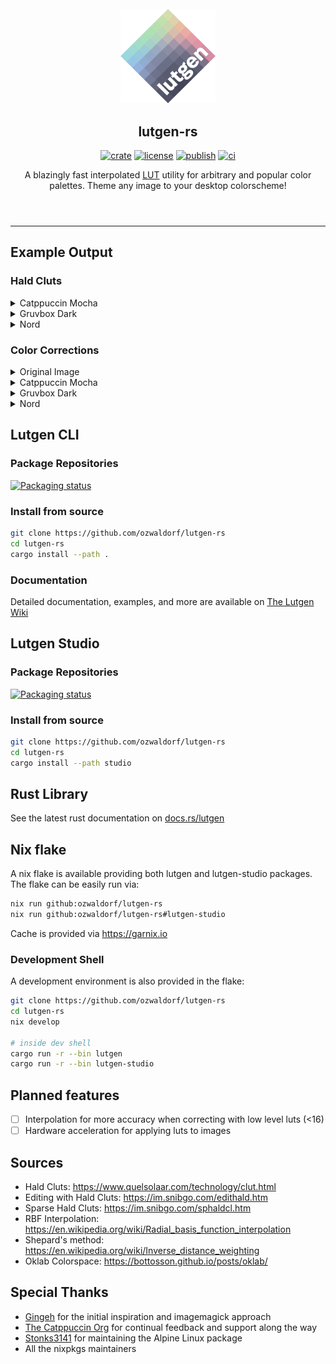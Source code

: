 <header>
    <br>
    <div align="center">
        <img width="30%" src="./crates/studio/assets/logo.png" />
    </div>
    <h2 align="center">lutgen-rs</h2>
    <p align="center">
        <a href="https://github.com/ozwaldorf/lutgen-rs/releases/latest"><img alt="crate" src="https://img.shields.io/github/v/release/ozwaldorf/lutgen-rs?style=for-the-badge" /></a>
        <a href="./LICENSE.md"><img alt="license" src="https://img.shields.io/badge/license-MIT-blue?style=for-the-badge" /></a>
        <a href="https://github.com/ozwaldorf/lutgen-rs/actions/workflows/publish.yml"><img alt="publish" src="https://img.shields.io/github/actions/workflow/status/ozwaldorf/lutgen-rs/publish.yml?label=Publish&style=for-the-badge" /></a>
        <a href="https://garnix.io"><img alt="ci" src="https://img.shields.io/endpoint?url=https%3A%2F%2Fgarnix.io%2Fapi%2Fbadges%2Fozwaldorf%2Flutgen-rs&style=for-the-badge&logo=%20&label=garnix&labelColor=grey" /></a>
    </p>
    <p align="center">
        A blazingly fast interpolated <a href="https://en.wikipedia.org/wiki/3D_lookup_table">LUT</a> utility for arbitrary and popular color palettes. Theme any image to your desktop colorscheme!
    </p>
</header>

---

## Example Output

### Hald Cluts

<details>
    <summary>Catppuccin Mocha</summary>
    <img src="docs/assets/catppuccin-mocha-hald-clut.png" />
</details>
<details>
    <summary>Gruvbox Dark</summary>
    <img src="docs/assets/gruvbox-dark-hald-clut.png" />
</details>
<details>
    <summary>Nord</summary>
    <img src="docs/assets/nord-hald-clut.png" />
</details>

### Color Corrections

<details>
    <summary>Original Image</summary>
    <img src="docs/assets/example-image.jpg" />
</details>
<details>
    <summary>Catppuccin Mocha</summary>
    <img src="docs/assets/catppuccin-mocha.jpg" />
</details>
<details>
    <summary>Gruvbox Dark</summary>
    <img src="docs/assets/gruvbox-dark.jpg" />
</details>
<details>
    <summary>Nord</summary>
    <img src="docs/assets/nord.png" />
</details>

## Lutgen CLI

### Package Repositories

[![Packaging status](https://repology.org/badge/vertical-allrepos/lutgen.svg)](https://repology.org/project/lutgen/versions)

### Install from source

```bash
git clone https://github.com/ozwaldorf/lutgen-rs
cd lutgen-rs
cargo install --path .
```

### Documentation

Detailed documentation, examples, and more are available on [The Lutgen Wiki](https://ozwaldorf.github.io/lutgen-rs)

## Lutgen Studio

### Package Repositories

[![Packaging status](https://repology.org/badge/vertical-allrepos/lutgen-studio.svg)](https://repology.org/project/lutgen-studio/versions)

### Install from source

```bash
git clone https://github.com/ozwaldorf/lutgen-rs
cd lutgen-rs
cargo install --path studio
```

## Rust Library

See the latest rust documentation on [docs.rs/lutgen](https://docs.rs/lutgen)

## Nix flake

A nix flake is available providing both lutgen and lutgen-studio packages.
The flake can be easily run via:

```bash
nix run github:ozwaldorf/lutgen-rs
nix run github:ozwaldorf/lutgen-rs#lutgen-studio
```

Cache is provided via https://garnix.io

### Development Shell

A development environment is also provided in the flake:

```bash
git clone https://github.com/ozwaldorf/lutgen-rs
cd lutgen-rs
nix develop

# inside dev shell
cargo run -r --bin lutgen
cargo run -r --bin lutgen-studio
```

## Planned features

- [ ] Interpolation for more accuracy when correcting with low level luts (<16)
- [ ] Hardware acceleration for applying luts to images

## Sources

- Hald Cluts: https://www.quelsolaar.com/technology/clut.html
- Editing with Hald Cluts: https://im.snibgo.com/edithald.htm
- Sparse Hald Cluts: https://im.snibgo.com/sphaldcl.htm
- RBF Interpolation: https://en.wikipedia.org/wiki/Radial_basis_function_interpolation
- Shepard's method: https://en.wikipedia.org/wiki/Inverse_distance_weighting
- Oklab Colorspace: https://bottosson.github.io/posts/oklab/

## Special Thanks

- [Gingeh](https://github.com/Gingeh) for the initial inspiration and imagemagick approach
- [The Catppuccin Org](https://github.com/catppuccin) for continual feedback and support along the way
- [Stonks3141](https://github.com/Stonks3141) for maintaining the Alpine Linux package
- All the nixpkgs maintainers

